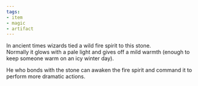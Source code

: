 ```yaml
---
tags:
- item
- magic
- artifact
---
```


In ancient times wizards tied a wild fire spirit to this stone.  
Normally it glows with a pale light and gives off a mild warmth (enough to keep someone warm on an icy winter day).  

He who bonds with the stone can awaken the fire spirit and command it to perform more dramatic actions.